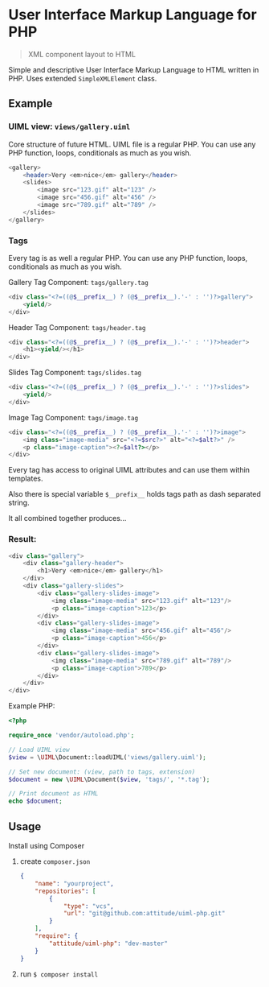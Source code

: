 # User Interface Markup Language for PHP

> XML component layout to HTML

Simple and descriptive User Interface Markup Language to HTML written in PHP. Uses extended `SimpleXMLElement` class.

## Example

### UIML view: `views/gallery.uiml`

Core structure of future HTML. UIML file is a regular PHP. You can use any PHP function, loops, conditionals as much as you wish.

```php
<gallery>
    <header>Very <em>nice</em> gallery</header>
    <slides>
        <image src="123.gif" alt="123" />
        <image src="456.gif" alt="456" />
        <image src="789.gif" alt="789" />
    </slides>
</gallery>
```
### Tags

Every tag is as well a regular PHP. You can use any PHP function, loops, conditionals as much as you wish.

Gallery Tag Component: `tags/gallery.tag`

```php
<div class="<?=((@$__prefix__) ? (@$__prefix__).'-' : '')?>gallery">
    <yield/>
</div>
```

Header Tag Component: `tags/header.tag`

```php
<div class="<?=((@$__prefix__) ? (@$__prefix__).'-' : '')?>header">
    <h1><yield/></h1>
</div>
```

Slides Tag Component: `tags/slides.tag`

```php
<div class="<?=((@$__prefix__) ? (@$__prefix__).'-' : '')?>slides">
    <yield/>
</div>
```

Image Tag Component: `tags/image.tag`

```php
<div class="<?=((@$__prefix__) ? (@$__prefix__).'-' : '')?>image">
    <img class="image-media" src="<?=$src?>" alt="<?=$alt?>" />
    <p class="image-caption"><?=$alt?></p>
</div>
```

Every tag has access to original UIML attributes and can use them within templates.

Also there is special variable `$__prefix__` holds tags path as dash separated string.

It all combined together produces...

### Result:

```php
<div class="gallery">
    <div class="gallery-header">
        <h1>Very <em>nice</em> gallery</h1>
    </div>
    <div class="gallery-slides">
        <div class="gallery-slides-image">
            <img class="image-media" src="123.gif" alt="123"/>
            <p class="image-caption">123</p>
        </div>
        <div class="gallery-slides-image">
            <img class="image-media" src="456.gif" alt="456"/>
            <p class="image-caption">456</p>
        </div>
        <div class="gallery-slides-image">
            <img class="image-media" src="789.gif" alt="789"/>
            <p class="image-caption">789</p>
        </div>
    </div>
</div>
```

Example PHP:

```php
<?php

require_once 'vendor/autoload.php';

// Load UIML view
$view = \UIML\Document::loadUIML('views/gallery.uiml');

// Set new document: (view, path to tags, extension)
$document = new \UIML\Document($view, 'tags/', '*.tag');

// Print document as HTML
echo $document;
```

## Usage

Install using Composer

1. create `composer.json`

    ```json
    {
        "name": "yourproject",
        "repositories": [
            {
                "type": "vcs",
            	"url": "git@github.com:attitude/uiml-php.git"
        	}
        ],
        "require": {
            "attitude/uiml-php": "dev-master"
        }
    }
    ```
2. run `$ composer install`
